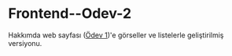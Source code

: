 # Frontend--Odev-2
Hakkımda web sayfası ([Ödev 1](https://github.com/HilalOnler/Frontend--Odev-1))'e görseller ve listelerle geliştirilmiş versiyonu.
